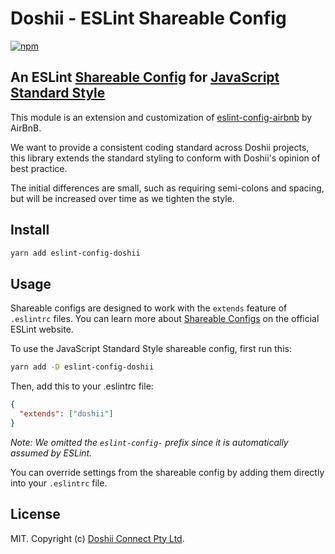 # Doshii - ESLint Shareable Config

[![npm][npm-image]][npm-url]

[npm-image]: https://img.shields.io/npm/v/eslint-config-doshii.svg
[npm-url]: https://npmjs.org/package/eslint-config-doshii

## An ESLint [Shareable Config](http://eslint.org/docs/developer-guide/shareable-configs) for [JavaScript Standard Style](http://standardjs.com)

This module is an extension and customization of [eslint-config-airbnb](https://github.com/feross/eslint-config-airbnb-base) by AirBnB.

We want to provide a consistent coding standard across Doshii projects, this library extends the standard styling to conform with Doshii's opinion of best practice.

The initial differences are small, such as requiring semi-colons and spacing, but will be increased over time as we tighten the style.

## Install

```bash
yarn add eslint-config-doshii
```

## Usage

Shareable configs are designed to work with the `extends` feature of `.eslintrc` files.
You can learn more about
[Shareable Configs](http://eslint.org/docs/developer-guide/shareable-configs) on the
official ESLint website.

To use the JavaScript Standard Style shareable config, first run this:

```bash
yarn add -D eslint-config-doshii
```

Then, add this to your .eslintrc file:

```json
{
  "extends": ["doshii"]
}
```

_Note: We omitted the `eslint-config-` prefix since it is automatically assumed by ESLint._

You can override settings from the shareable config by adding them directly into your
`.eslintrc` file.

## License

MIT. Copyright (c) [Doshii Connect Pty Ltd](https://doshii.io).
